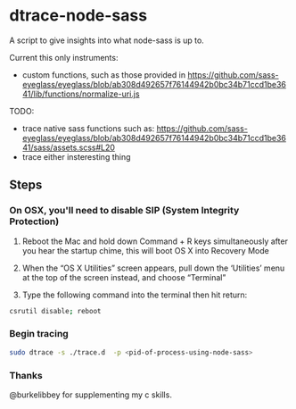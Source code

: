 # dtrace-node-sass

A script to give insights into what node-sass is up to.

Current this only instruments:

* custom functions, such as those provided in https://github.com/sass-eyeglass/eyeglass/blob/ab308d492657f76144942b0bc34b71ccd1be3641/lib/functions/normalize-uri.js

TODO:

* trace native sass functions such as: https://github.com/sass-eyeglass/eyeglass/blob/ab308d492657f76144942b0bc34b71ccd1be3641/sass/assets.scss#L20
* trace either insteresting thing

## Steps

### On OSX, you'll need to disable SIP (System Integrity Protection)

1. Reboot the Mac and hold down Command + R keys simultaneously after you hear the startup chime, this will boot OS X into Recovery Mode

2. When the “OS X Utilities” screen appears, pull down the ‘Utilities’ menu at the top of the screen instead, and choose “Terminal”

3. Type the following command into the terminal then hit return:

  ```sh
  csrutil disable; reboot
  ```

### Begin tracing

```sh
sudo dtrace -s ./trace.d  -p <pid-of-process-using-node-sass>
```


### Thanks

@burkelibbey for supplementing my c skills.

